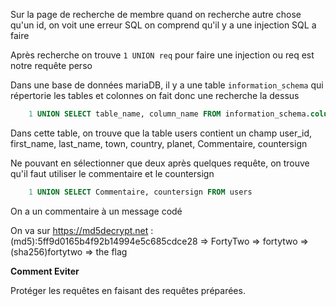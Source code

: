 Sur la page de recherche de membre quand on recherche autre chose qu'un id, on voit une erreur SQL on comprend qu'il y a une injection SQL a faire

Après recherche on trouve `1 UNION req` pour faire une injection ou req est notre requête perso

Dans une base de données mariaDB, il y a une table `information_schema` qui répertorie les tables et colonnes on fait donc une recherche la dessus

```SQL
	1 UNION SELECT table_name, column_name FROM information_schema.columns
```

Dans cette table, on trouve que la table users contient un champ user_id, first_name, last_name, town, country, planet, Commentaire, countersign

Ne pouvant en sélectionner que deux après quelques requête, on trouve qu'il faut utiliser le commentaire et le countersign

```SQL
	1 UNION SELECT Commentaire, countersign FROM users
```

On a un commentaire à un message codé

On va sur https://md5decrypt.net : (md5):5ff9d0165b4f92b14994e5c685cdce28 => FortyTwo => fortytwo => (sha256)fortytwo => the flag

**Comment Eviter**

Protéger les requêtes en faisant des requêtes préparées.

